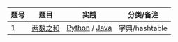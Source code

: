 | 题号  | 题目 | 实践 | 分类/备注 |
| ------------- | ------------- | ------------- | ------------- |
| 1  | [两数之和](https://leetcode-cn.com/problems/two-sum/)  | [Python](./src/leetcode/python/problem1/) / [Java](./src/leetcode/java/leetcode-problems/src/main/java/io/github/geextudio/solutions/Solution1.java)  |  字典/hashtable  |
